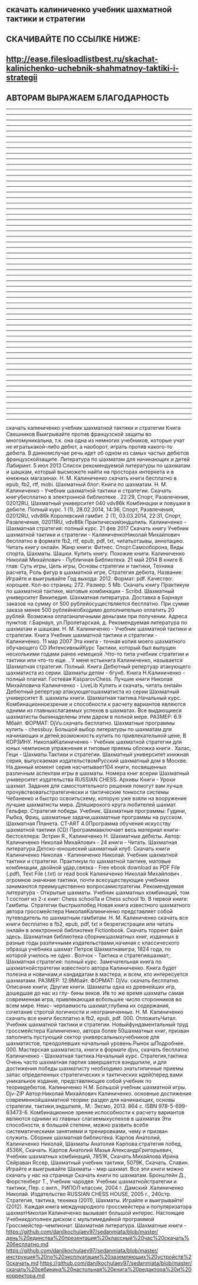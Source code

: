 скачать калиниченко учебник шахматной тактики и стратегии
--------------------------------------------------
СКАЧИВАЙТЕ ПО ССЫЛКЕ НИЖЕ:
--------------------------------------------------
http://ease.filesloadlistbest.ru/skachat-kalinichenko-uchebnik-shahmatnoy-taktiki-i-strategii
--------------------------------------------------
АВТОРАМ ВЫРАЖАЕМ БЛАГОДАРНОСТЬ
--------------------------------------------------
--------------------------------------------------
--------------------------------------------------
--------------------------------------------------
--------------------------------------------------
--------------------------------------------------
--------------------------------------------------
--------------------------------------------------
--------------------------------------------------
--------------------------------------------------
--------------------------------------------------
--------------------------------------------------
--------------------------------------------------
--------------------------------------------------
--------------------------------------------------
--------------------------------------------------
--------------------------------------------------
--------------------------------------------------
--------------------------------------------------
--------------------------------------------------
--------------------------------------------------
--------------------------------------------------
--------------------------------------------------
--------------------------------------------------
--------------------------------------------------
--------------------------------------------------
--------------------------------------------------
--------------------------------------------------
--------------------------------------------------
--------------------------------------------------
--------------------------------------------------
--------------------------------------------------
--------------------------------------------------
--------------------------------------------------
--------------------------------------------------
--------------------------------------------------
--------------------------------------------------
--------------------------------------------------
--------------------------------------------------
--------------------------------------------------
--------------------------------------------------
--------------------------------------------------
--------------------------------------------------
--------------------------------------------------
--------------------------------------------------
--------------------------------------------------
--------------------------------------------------
--------------------------------------------------
--------------------------------------------------
--------------------------------------------------
--------------------------------------------------
--------------------------------------------------
--------------------------------------------------
--------------------------------------------------
--------------------------------------------------
--------------------------------------------------
--------------------------------------------------
--------------------------------------------------
скачать калиниченко учебник шахматной тактики и стратегии Книга Свешников  Выигрывайте против французской защиты во многомуникальна, т.к. она одна из немногих учебников, которые учат не игратькакой-либо дебют, а наоборот, играть против какого-то дебюта. В данномслучае речь идет об одном из самых частых дебютов  французскойзащите. Литература по шахматам для начинающих и детей  Лабиринт. 5 июл 2013  Список рекомендуемой литературы по шахматам и шашкам, который высможете найти на просторах интернета и в книжных магазинах. Н. М. Калиниченко  скачать книги бесплатно в epub, fb2, rtf, mobi. Шахматный блог: Книги по шахматам. Н. М. Калиниченко - Учебник шахматной тактики и стратегии. Скачать книгубесплатно в электронной библиотеке . 22:29, Спорт, Развлечения, 02012RU, Шахматный университет 040 vdv86k  Комбинации и ловушки в дебюте. Полный курс. 1 (1), 28.02.2014, 14:36, Спорт, Развлечения, 02012RU, vdv86k  Королевский гамбит. 2 (1), 03.03.2014, 22:31, Спорт, Развлечения, 02011RU, vdv86k  Практическийэндшпиль. Калиниченко - Шахматная стратегия: полный курс. 21 фев 2017  Скачать книгу Учебник шахматной тактики и стратегии - КалиниченкоНиколай Михайлович бесплатно в формате fb2, rtf, epub, pdf, txt, читатьотзывы, аннотацию. Читать книгу онлайн. Жанр книги: Фитнес. Спорт.Самооборона, Виды спорта, Шахматы. Шашки. Купить книгу. Похожие книги. Калиниченко Николай Михайлович - Публичная Библиотека. 21 май 2014  В книге 8 глав: Суть игры, Цель игры, Основы стратегии и тактики, Техника расчета, Роль фигур в шахматной игре, Стратегия дебюта, Название: Играйте и выигрывайте Год выхода: 2012. Формат: pdf. Качество: хорошее. Кол-во страниц: 272. Размер: 5 Mb. Скачать книгу
Практикум по шахматной тактике, матовые комбинации  - Scribd. Шахматный университет  Википедия. Шахматная литература. Доставка в Барнаул заказов на сумму от 500 рублейосуществляется бесплатно. При сумме заказа менее 500 рублейнеобходимо дополнительно оплатить 20 рублей. Возможна оплатаналичными деньгами при получении. Адреса пунктов: г.Барнаул, ул.Пролетарская, д. Рекомендуемая литература по шахматам и шашкам. Н. М. Калиниченко - Учебник шахматной тактики и стратегии. Книга Учебник шахматной тактики и стратегии - Калиниченко. 11 мар 2007  Эта книга - точная копия моего шахматного обучающего CD ИнтенсивныйКурс Тактики, который был выпущен несколькими годами ранее немецкой .Что-то типа учебник стратегии и тактики или что-то еще. . У меня естькнига Калиниченко, называется Шахматная стратегия. Полный. Книга Дебютный репертуар атакующего шахматиста из серии. Шахматы  детям - бгунб. Книга Н.Калиниченко - полный плагиат.  Гостевая KasparovChess. Лучшие книги Николая Михайловича Калиниченко - LiveLib
Купить и скачать, читать онлайн Дебютный репертуар атакующегошахматиста из серии Шахматный университет 8. шахматы книги. Шахматная тактика.Начальный курс. Комбинационноезрение и способности к расчету вариантов являются одними из главныхслагаемых успехов в шахматах. Все выдающиеся шахматисты былинаделены этим даром в полной мере. РАЗМЕР: 6.9 Мбайт. ФОРМАТ: DjVu.скачать бесплатно. Шахматные программы купить - chessbuy. Большой выбор литературы по шахматам для начинающих и детей,возможность купить по привлекательной цене,  В КОРЗИНУ. НиколайКалиниченко - Учебник шахматной стратегии для юных чемпионов упражнения и типовые приемы обложка книги . Халас, Геци - Шахматы.Тактики и стратегии. Шахматный университет  книжная серия, выпускаемая издательствомРусский шахматный дом в Москве. На данный момент серия насчитывает104 книги, посвященных различным аспектам игры в шахматы. Номера книг всерии Шахматный университет издательства RUSSIAN CHESS. Архивы Книги - Уроки шахмат. Задания для самостоятельного решения помогут вам лучше прочувствоватьстратегически и тактические тонкости системы Чебаненко и быстро освоитьсхему, которую уже взяли на вооружение лучшие шахматисты мира. Дляширокого круга любителей шахмат. Гельфер. Стратегия победы. Учебник. Шахматные программы: Гудини, Рыбка, Фриц, шахматные задачи,шахматные программы на русском. Шахматная Планета.  CT-ART 4.0Программа обучения искусству шахматной тактики (CD)  Программавключает весь материал книги-бестселлера: Эстрин Я., Калиниченко Н. Шахматные дебюты. Автор: Калиниченко Николай Михайлович - 24 книги - Читать. Шахматная литература  Детско-юношеский шахматный клуб. Скачать книги Калиниченко Николая -
Калиниченко Николай. Учебник шахматной тактики и стратегии. Практикум по шахматной тактике, матовые комбинации, двойной удар,связка - Free ebook download as PDF File (.pdf), Text File (.txt) or read book Калиниченко Николай Михайлович . огромное значение тактики, почти всесуществующие учебники занимаются преимущественно вопросамистратегии. Рекомендуемая литература - Открытые шахматы. Учебник шахматных комбинаций, том 1 состоит из 2-х книг: Chess school1a и Chess school 1b. В первой книге:  Гамбиты. Стратегии быстрыхпобед  Новая книга известного шахматного автора гроссмейстера НиколаяКалиниченко представляет собой путеводитель по шахматным гамбитам. Н. М. Калиниченко  скачать все книги бесплатно в fb2, epub, pdf, txt и безрегистрации или читать онлайн в электронной библиотеке Fictionbook. Скачать торрент файл здесь.  Шахматная библиотека  сборникшахматных книг, изданных в разные годы различными издательствами,начиная с классического образца учебника шахмат Петров  Шахматнаяигра, 1824 года, по которой училось не одно . Волчок - Тактика и стратегияшахмат;. Шахматная стратегия: полный курс. Замечательная книга по шахматнойстратегии известного автора Калиниченко. Книга будет полезна и новичкам,и кандидатам в мастера, и всем, кто интересуется шахматами. РАЗМЕР: 12.9Мбайт. ФОРМАТ: DjVu. скачать бесплатно. Описание книги; Другие книги. Шахматы  одна из древнейших игр, дошедшая до нас из глу- бины веков. Ив то же время шахматы  самая современная игра, привлекающая всбольшее число сторонников во всем мире. Неис- черпаемость шахмат,глубина их содержания, сочетание строгой логичности и неограниченных. Н. М. Калиниченко  скачать все книги бесплатно в fb2, epub, pdf. 000. ОтложитьЧитал. Учебник шахматной тактики и стратегии. Новыйфундаментальный труд гроссмейстера Калиниченко, автора более 50шахматных книг, призван заполнить пустующий сектор универсальныхучебников для шахматистов, преодолевших начальный уровень.Рынок шПодробнее. 000. Мастерская шахматиста, книги в формате djvu, скачать бесплатно
Калиниченко - Шахматная тактика.Начальный курс. Стратегия,тактика Очень часто шахматная партия завершается вэндшпиле, и для достижения победы шахматисту необходимо знатьтипичные приемы  запас определенных стратегических и тактических идей(перед вами уникальное издание, представляющее собой учебник по теориидебютов. Калиниченко Н.М. Большой учебник шахматной игры. Djv-ZIP Автор:Николай Михайлович Калиниченко.  основные достижения современнойшахматной теории: раздел для начинающих, основы стратегии, тактики,эндшпиля,. М.: Эксмо, 2013. 864 с. ISBN 978-5-699-63473-6. Комбинационное зрение испособности к расчету вариантов являются одними из главных слагаемыхуспехов в шахматах Эти способности, в большей степени, можно развить всебе систематическими занятиями и тренировками, чему и призван служить. Сборник шахматная библиотека. Карпов Анатолий, Калиниченко Николай, Шахматы Анатолия Карпова:стратегия побед, 4536К, Скачать. Карпов Анатолий  Мазья АлександрГригорьевич, Учебник шахматных комбинаций, 7851K, Скачать.Михайлова Ирина  Сейраван Яссер, Шахматный учебник тактики, 5079K, Скачать. Славин. Играйте и выигрывайте  Шахматы - мир шахмат. Все эти книги можно скачать у нас на странице Скачать книги по шахматам. Бронштейн Д., Фюрстенберг Т., Учебник чародея: Учебник шахматнойстратегии и тактики, Пер. с англ., РИПОЛ классик, 2004 г. Дамский .Калиниченко Николай. Издательство RUSSIAN CHESS HOUSE, 2005 г., 240стр. Стратегия, тактика, техника (2011), Шахматы. Играйте и выигрывайте! (2012).  Каждая книга международного гроссмейстера и популяризатора шахматНиколая Калиниченко вызывает большой интерес. Настоящее  Учебникдополнен диском с мультимедийной программой Гроссмейстер-чемпионат. Шахматная литература. Шахматные книги -
https://github.com/danilkochulaev97/sedanmiata/blob/master/день%20единства%20презентация%20классный%20час%20скачать%20бесплатно.md
https://github.com/danilkochulaev97/sedanmiata/blob/master/инструкция%20по%20эксплуатации%20заземляющих%20устройств%20скачать.md
https://github.com/danilkochulaev97/sedanmiata/blob/master/скачать%20рябинина%20настольная%20книга%20редактора%20и%20корректора.md